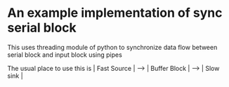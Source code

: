 An example implementation of sync serial block
====

This uses threading module of python to synchronize 
data flow between serial block and input block using pipes

The usual place to use this is
| Fast Source | --> | Buffer Block | --> | Slow sink |
